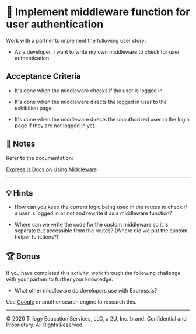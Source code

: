 # 📖 Implement middleware function for user authentication

Work with a partner to implement the following user story:

* As a developer, I want to write my own middleware to check for user authentication

## Acceptance Criteria

* It's done when the middleware checks if the user is logged in.

* It's done when the middleware directs the logged in user to the exhibition page.

* It's done when the middleware directs the unauthorized user to the login page if they are not logged in yet.

## 📝 Notes

Refer to the documentation: 

[Express.js Docs on Using Middleware](https://expressjs.com/en/guide/using-middleware.html)

---

## 💡 Hints

* How can you keep the current logic being used in the routes to check if a user is logged in or not and rewrite it as a middleware function?

* Where can we write the code for the custom middleware so it is separate but accessible from the routes? (Where did we put the custom helper functions?)

## 🏆 Bonus

If you have completed this activity, work through the following challenge with your partner to further your knowledge:

* What other middleware do developers use with Express.js?

Use [Google](https://www.google.com) or another search engine to research this.

---
© 2020 Trilogy Education Services, LLC, a 2U, Inc. brand. Confidential and Proprietary. All Rights Reserved.
